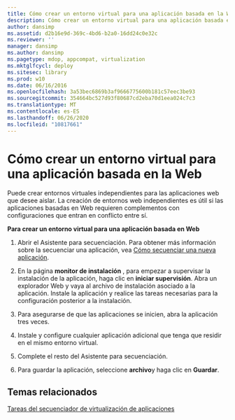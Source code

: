 ```yaml
---
title: Cómo crear un entorno virtual para una aplicación basada en la Web
description: Cómo crear un entorno virtual para una aplicación basada en la Web
author: dansimp
ms.assetid: d2b16e9d-369c-4bd6-b2a0-16dd24c0e32c
ms.reviewer: ''
manager: dansimp
ms.author: dansimp
ms.pagetype: mdop, appcompat, virtualization
ms.mktglfcycl: deploy
ms.sitesec: library
ms.prod: w10
ms.date: 06/16/2016
ms.openlocfilehash: 3a53bec6869b3af9666775600b181c57eec3be93
ms.sourcegitcommit: 354664bc527d93f80687cd2eba70d1eea024c7c3
ms.translationtype: MT
ms.contentlocale: es-ES
ms.lasthandoff: 06/26/2020
ms.locfileid: "10817661"
---
```

# Cómo crear un entorno virtual para una aplicación basada en la Web


Puede crear entornos virtuales independientes para las aplicaciones web que desee aislar. La creación de entornos web independientes es útil si las aplicaciones basadas en Web requieren complementos con configuraciones que entran en conflicto entre sí.

**Para crear un entorno virtual para una aplicación basada en Web**

1.  Abrir el Asistente para secuenciación. Para obtener más información sobre la secuenciar una aplicación, vea [Cómo secuenciar una nueva aplicación](how-to-sequence-a-new-application.md).

2.  En la página **monitor de instalación** , para empezar a supervisar la instalación de la aplicación, haga clic en **iniciar supervisión**. Abra un explorador Web y vaya al archivo de instalación asociado a la aplicación. Instale la aplicación y realice las tareas necesarias para la configuración posterior a la instalación.

3.  Para asegurarse de que las aplicaciones se inicien, abra la aplicación tres veces.

4.  Instale y configure cualquier aplicación adicional que tenga que residir en el mismo entorno virtual.

5.  Complete el resto del Asistente para secuenciación.

6.  Para guardar la aplicación, seleccione **archivo**y haga clic en **Guardar**.

## Temas relacionados


[Tareas del secuenciador de virtualización de aplicaciones](tasks-for-the-application-virtualization-sequencer.md)

 

 





